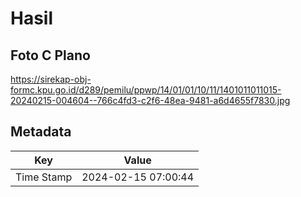 # Hasil

## Foto C Plano

https://sirekap-obj-formc.kpu.go.id/d289/pemilu/ppwp/14/01/01/10/11/1401011011015-20240215-004604--766c4fd3-c2f6-48ea-9481-a6d4655f7830.jpg


## Metadata

| Key        | Value               |
| ---------- | ------------------- |
| Time Stamp | 2024-02-15 07:00:44 |



